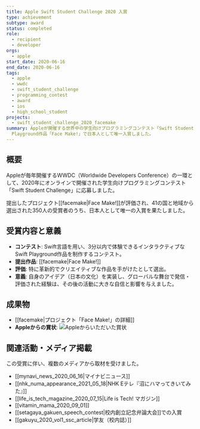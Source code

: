 ```yaml
---
title: Apple Swift Student Challenge 2020 入賞
type: achievement
subtype: award
status: completed
role:
  - recipient
  - developer
orgs:
  - apple
start_date: 2020-06-16
end_date: 2020-06-16
tags:
  - apple
  - wwdc
  - swift_student_challenge
  - programming_contest
  - award
  - ios
  - high_school_student
projects:
  - swift_student_challenge_2020_facemake
summary: Appleが開催する世界中の学生向けプログラミングコンテスト「Swift Student Challenge 2020」において、福笑いをモチーフにしたSwift
  Playground作品「Face Make!」で日本人として唯一入賞しました。
---
```

## 概要
Appleが毎年開催するWWDC（Worldwide Developers Conference）の一環として、2020年にオンラインで開催された学生向けプログラミングコンテスト「Swift Student Challenge」に応募しました。

提出したプロジェクト[[facemake|Face Make!]]が評価され、41の国と地域から選出された350人の受賞者のうち、日本人として唯一の入賞を果たしました。

## 受賞内容と意義
- **コンテスト**: Swift言語を用い、3分以内で体験できるインタラクティブなSwift Playground作品を制作するコンテスト。
- **提出作品**: [[facemake|Face Make!]]
- **評価**: 特に革新的でクリエイティブな作品を手がけたとして選出。
- **意義**: 自身のアイデア（日本の文化）を実装し、グローバルな舞台で発信・評価された経験は、その後の活動に大きな自信と影響を与えました。

## 成果物
- [[facemake|プロジェクト「Face Make!」の詳細]]
- **Appleからの賞状**:
  ![Appleからいただいた賞状](linked_assets/10_Achievements/awards/swift_student_challenge_2020/apple_award_certificate_ssc2020.jpg)

## 関連活動・メディア掲載
この受賞に伴い、複数のメディアから取材を受けました。
- [[mynavi_news_2020_06_16|マイナビニュース]]
- [[nhk_numa_appearance_2021_05_18|NHK Eテレ『沼にハマってきいてみた』]]
- [[life_is_tech_magazine_2020_07_15|Life is Tech! マガジン]]
- [[vitamin_mama_2020_09_01]]
- [[setagaya_gakuen_speech_contest|校内創立記念弁論大会]]での入賞
- [[gakuyu_2020_vol1_ssc_article|学友（校内誌）]]
